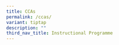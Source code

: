 ```yaml
---
title: CCAs
permalink: /ccas/
variant: tiptap
description: ""
third_nav_title: Instructional Programme
---
```

